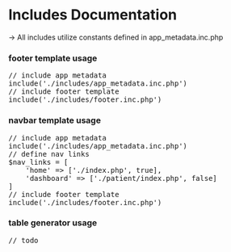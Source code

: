 # Includes Documentation
&rarr; All includes utilize constants defined in app_metadata.inc.php

### footer template usage
<pre>
// include app metadata
include('./includes/app_metadata.inc.php')
// include footer template
include('./includes/footer.inc.php')
</pre>
### navbar template usage
<pre>
// include app metadata
include('./includes/app_metadata.inc.php')
// define nav links
$nav_links = [
    'home' => ['./index.php', true],
    'dashboard' => ['./patient/index.php', false]
]
// include footer template
include('./includes/footer.inc.php')
</pre>
### table generator usage
<pre>
// todo
</pre>